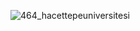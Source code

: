 ![464_hacettepeuniversitesi](https://user-images.githubusercontent.com/76966609/136165621-c4c560fc-e132-4263-a204-6c706669f50d.jpg)
